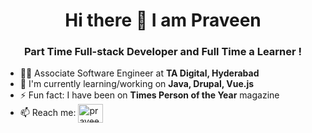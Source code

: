 <h1 align="center"> Hi there 👋 I am Praveen</h1>

<h3 align="center">Part Time Full-stack Developer and Full Time a Learner !</h3>

- 🦸‍♂️ Associate Software Engineer at **TA Digital, Hyderabad**
- 🌱 I'm currently learning/working on **Java, Drupal, Vue.js**
- ⚡ Fun fact: I have been on **Times Person of the Year** magazine
- 📫 Reach me: 
<a href="https://www.linkedin.com/in/praviin/" target="_blank" rel="noreferrer noopener"><img align="center" src="https://raw.githubusercontent.com/rahuldkjain/github-profile-readme-generator/master/src/images/icons/Social/linked-in-alt.svg" alt="praveen-kumar" height="30" width="40" /></a>

